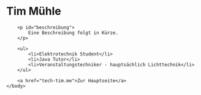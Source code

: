 <!DOCTYPE html>
<html>
    <head>
        <meta charset="UTF-8"></meta>
        <title>Tim Mühle</title>
        <link rel="stylesheet" type="text/css" href="styles/style.css">
    </head>
    <body>
        <h1 id="name">Tim Mühle</h1>

        <p id="beschreibung">
            Eine Beschreibung folgt in Kürze.
        </p>
        
        <ul>
            <li>Elektrotechnik Student</li>
            <li>Java Tutor</li>
            <li>Veranstaltungstechniker - hauptsächlich Lichttechnik</li>
        </ul>

        <a href="tech-tim.me">Zur Hauptseite</a>
    </body>
</html>